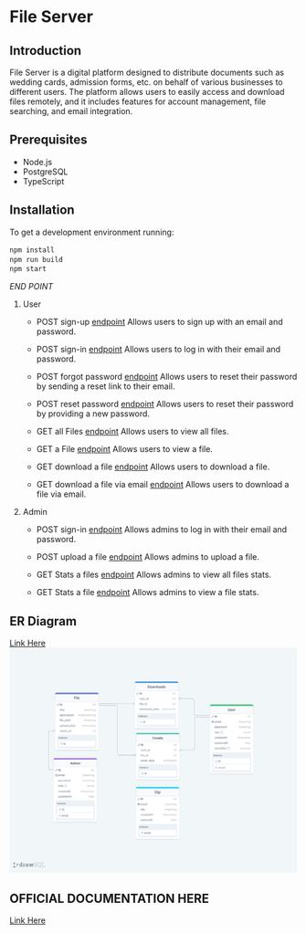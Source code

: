 # File Server

## Introduction

File Server is a digital platform designed to distribute documents such as wedding cards, admission forms, etc. on behalf of various businesses to different users. The platform allows users to easily access and download files remotely, and it includes features for account management, file searching, and email integration.

## Prerequisites

- Node.js
- PostgreSQL
- TypeScript

## Installation

To get a development environment running:

```bash
npm install
npm run build
npm start
```
*END POINT*
1. User
    - POST sign-up [endpoint]({{url}}v1/api/users/sign-up)
        Allows users to sign up with an email and password.

    - POST sign-in [endpoint]({{url}}v1/api/users/sign-in)
        Allows users to log in with their email and password.

    - POST forgot password [endpoint]({{url}}v1/api/users/forgot-password)
        Allows users to reset their password by sending a reset link to their email.

    - POST reset password [endpoint]({{url}}v1/api/users/reset-password)
        Allows users to reset their password by providing a new password.

    - GET all Files [endpoint]({{url}}v1/api/files/)
        Allows users to view all files.

    - GET a File [endpoint]({{url}}v1/api/file/:id)
        Allows users to view a file.

    - GET download a file [endpoint]({{url}}v1/api/files/download/:id)
        Allows users to download a file.

    - GET download a file via email [endpoint]({{url}}v1/api/files/email:id)
        Allows users to download a file via email.
<!-- ![snippet](Dev-Data/img/snippet.png) -->
  
2. Admin
    - POST sign-in [endpoint]({{url}}v1/api/admins/sign-in)
        Allows admins to log in with their email and password.

    - POST upload a file [endpoint]({{url}}v1/api/files/upload)
        Allows admins to upload a file.

    - GET Stats a files [endpoint]({{url}}v1/api/files/stats/)
        Allows admins to view all files stats.

    - GET Stats a file [endpoint]({{url}}v1/api/files/stats/:id)
        Allows admins to view a file stats.

## ER Diagram
[Link Here](https://drawsql.app/teams/agbobli/diagrams/fileserverdb)
![snippet](database-erd/drawSQL-fileserverdb.png)



## OFFICIAL DOCUMENTATION HERE 
[Link Here]()


    

